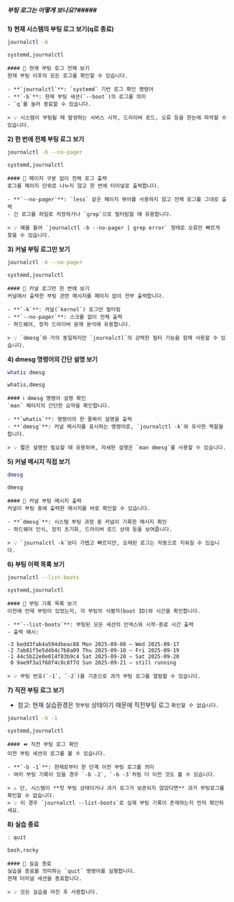 ##### 부팅 로그는 어떻게 보나요?#####

**1) 현재 시스템의 부팅 로그 보기(q로 종료)**

```bash
journalctl -b
```

```tech
systemd,journalctl
```

```desc
#### 📜 현재 부팅 로그 전체 보기
현재 부팅 이후의 모든 로그를 확인할 수 있습니다.

- **`journalctl`**: `systemd` 기반 로그 확인 명령어
- **`-b`**: 현재 부팅 세션(`--boot`)의 로그를 의미
- `q`를 눌러 종료할 수 있습니다.

> 💡 시스템이 부팅될 때 발생하는 서비스 시작, 드라이버 로드, 오류 등을 한눈에 파악할 수 있습니다.
```

**2) 한 번에 전체 부팅 로그 보기**

```bash
journalctl -b --no-pager
```

```tech
systemd,journalctl
```

```desc
#### 📄 페이지 구분 없이 전체 로그 출력
로그를 페이지 단위로 나누지 않고 한 번에 터미널로 출력합니다.

- **`--no-pager`**: `less` 같은 페이지 뷰어를 사용하지 않고 전체 로그를 그대로 출력
- 긴 로그를 파일로 저장하거나 `grep`으로 필터링할 때 유용합니다.

> 💡 예를 들어 `journalctl -b --no-pager | grep error` 형태로 오류만 빠르게 찾을 수 있습니다.
```


**3) 커널 부팅 로그만 보기**

```bash
journalctl -k --no-pager
```

```tech
systemd,journalctl
```

```desc
#### 🐧 커널 로그만 한 번에 보기
커널에서 출력한 부팅 관련 메시지를 페이지 없이 전부 출력합니다.

- **`-k`**: 커널(`kernel`) 로그만 필터링
- **`--no-pager`**: 스크롤 없이 전체 출력
- 하드웨어, 장치 드라이버 문제 분석에 유용합니다.

> 💡 `dmesg`와 거의 동일하지만 `journalctl`의 강력한 필터 기능을 함께 사용할 수 있습니다.
```


**4) dmesg 명령어의 간단 설명 보기**

```bash
whatis dmesg
```

```tech
whatis,dmesg
```

```desc
#### ℹ️ dmesg 명령어 설명 확인
`man` 페이지의 간단한 요약을 확인합니다.

- **`whatis`**: 명령어의 한 줄짜리 설명을 출력
- **`dmesg`**: 커널 메시지를 표시하는 명령어로, `journalctl -k`와 유사한 역할을 합니다.

> 💡 짧은 설명만 필요할 때 유용하며, 자세한 설명은 `man dmesg`를 사용할 수 있습니다.
```


**5) 커널 메시지 직접 보기**

```bash
dmesg
```

```tech
dmesg
```

```desc
#### 🧩 커널 부팅 메시지 출력
커널이 부팅 중에 출력한 메시지를 바로 확인할 수 있습니다.

- **`dmesg`**: 시스템 부팅 과정 중 커널이 기록한 메시지 확인
- 하드웨어 인식, 장치 초기화, 드라이버 로드 상태 등을 보여줍니다.

> 💡 `journalctl -k`보다 가볍고 빠르지만, 오래된 로그는 자동으로 지워질 수 있습니다.
```


**6) 부팅 이력 목록 보기**

```bash
journalctl --list-boots
```

```tech
systemd,journalctl
```

```desc
#### 📅 부팅 기록 목록 보기
이전에 언제 부팅이 있었는지, 각 부팅의 식별자(boot ID)와 시간을 확인합니다.

- **`--list-boots`**: 부팅된 모든 세션의 인덱스와 시작·종료 시간 출력
- 출력 예시:

-3 bedd3fab4a594dbeac88 Mon 2025-09-08 — Wed 2025-09-17
-2 7ab81f5e5d4b4c7b8a09 Thu 2025-09-18 — Fri 2025-09-19
-1 44c5b22e0e014f83b9c4 Sat 2025-09-20 — Sat 2025-09-20
 0 9ae9f3a1f68f4c8c8f7d Sun 2025-09-21 — still running

> 💡 부팅 번호(`-1`, `-2`)를 기준으로 과거 부팅 로그를 열람할 수 있습니다.
```


**7) 직전 부팅 로그 보기**

* 참고: 현재 실습환경은 `첫부팅` 상태이기 때문에 직전부팅 로그 `확인할 수 없습니다.`

```bash
journalctl -b -1
```

```tech
systemd,journalctl
```

```desc
#### ⏪ 직전 부팅 로그 확인
이전 부팅 세션의 로그를 볼 수 있습니다.

- **`-b -1`**: 현재로부터 한 단계 이전 부팅 로그를 의미
- 여러 부팅 기록이 있을 경우 `-b -2`, `-b -3`처럼 더 이전 것도 볼 수 있습니다.

> ⚠️ 단, 시스템이 **첫 부팅 상태이거나 과거 로그가 보존되지 않았다면** 과거 부팅로그를 확인할 수 없습니다.
> 💡 이 경우 `journalctl --list-boots`로 실제 부팅 기록이 존재하는지 먼저 확인하세요.
```


**8) 실습 종료**

```bash
: quit
```

```tech
bash,rocky
```

```desc
#### 👋 실습 종료
실습을 종료를 의미하는 `quit` 명령어를 실행합니다.
현재 터미널 세션을 종료합니다.

> 💡 모든 실습을 마친 후 사용합니다.
```

